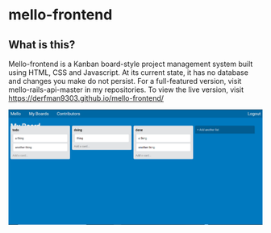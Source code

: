 # mello-frontend

## What is this?

Mello-frontend is a Kanban board-style project management system built using HTML, CSS and Javascript. At its current state, it has no database and changes you make do not persist. For a full-featured version, visit mello-rails-api-master in my repositories. To view the live version, visit https://derfman9303.github.io/mello-frontend/

![Mello app screenshot](assets/images/mello-frontend-capture.PNG "Mello app screenshot")
